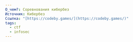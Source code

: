 ```yaml
---
О_чем?: Соревнования кибербез
Источник: Кибербез
Ссылка: "[https://codeby.games/](https://codeby.games/)"
tags:
  - ctf
  - infosec
---
```

